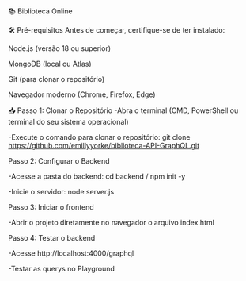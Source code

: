 📚 Biblioteca Online 

🛠 Pré-requisitos
Antes de começar, certifique-se de ter instalado:

Node.js (versão 18 ou superior)

MongoDB (local ou Atlas)

Git (para clonar o repositório)

Navegador moderno (Chrome, Firefox, Edge)

📥 Passo 1: Clonar o Repositório
-Abra o terminal (CMD, PowerShell ou terminal do seu sistema operacional)

-Execute o comando para clonar o repositório: git clone https://github.com/emillyyorke/biblioteca-API-GraphQL.git

Passo 2: Configurar o Backend

-Acesse a pasta do backend: cd backend / npm init -y

-Inicie o servidor: node server.js

Passo 3: Iniciar o frontend

-Abrir o projeto diretamente no navegador o arquivo index.html

Passo 4: Testar o backend 

-Acesse http://localhost:4000/graphql

-Testar as querys no Playground

